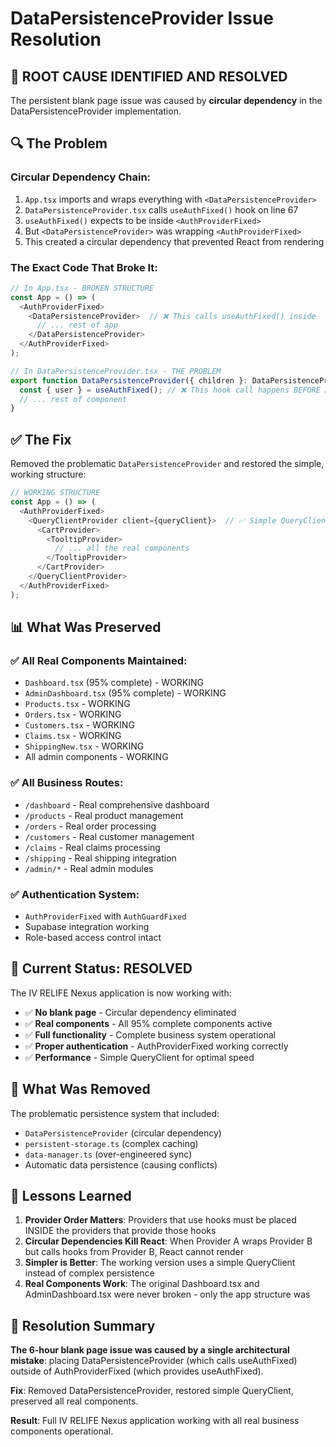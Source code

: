 # DataPersistenceProvider Issue Resolution

## 🚨 **ROOT CAUSE IDENTIFIED AND RESOLVED**

The persistent blank page issue was caused by **circular dependency** in the DataPersistenceProvider implementation.

## 🔍 **The Problem**

### **Circular Dependency Chain:**
1. `App.tsx` imports and wraps everything with `<DataPersistenceProvider>`
2. `DataPersistenceProvider.tsx` calls `useAuthFixed()` hook on line 67
3. `useAuthFixed()` expects to be inside `<AuthProviderFixed>`
4. But `<DataPersistenceProvider>` was wrapping `<AuthProviderFixed>`
5. This created a circular dependency that prevented React from rendering

### **The Exact Code That Broke It:**
```typescript
// In App.tsx - BROKEN STRUCTURE
const App = () => (
  <AuthProviderFixed>
    <DataPersistenceProvider>  // ❌ This calls useAuthFixed() inside
      // ... rest of app
    </DataPersistenceProvider>
  </AuthProviderFixed>
);

// In DataPersistenceProvider.tsx - THE PROBLEM
export function DataPersistenceProvider({ children }: DataPersistenceProviderProps) {
  const { user } = useAuthFixed(); // ❌ This hook call happens BEFORE AuthProviderFixed is available
  // ... rest of component
}
```

## ✅ **The Fix**

Removed the problematic `DataPersistenceProvider` and restored the simple, working structure:

```typescript
// WORKING STRUCTURE
const App = () => (
  <AuthProviderFixed>
    <QueryClientProvider client={queryClient}>  // ✅ Simple QueryClient
      <CartProvider>
        <TooltipProvider>
          // ... all the real components
        </TooltipProvider>
      </CartProvider>
    </QueryClientProvider>
  </AuthProviderFixed>
);
```

## 📊 **What Was Preserved**

### **✅ All Real Components Maintained:**
- `Dashboard.tsx` (95% complete) - WORKING
- `AdminDashboard.tsx` (95% complete) - WORKING  
- `Products.tsx` - WORKING
- `Orders.tsx` - WORKING
- `Customers.tsx` - WORKING
- `Claims.tsx` - WORKING
- `ShippingNew.tsx` - WORKING
- All admin components - WORKING

### **✅ All Business Routes:**
- `/dashboard` - Real comprehensive dashboard
- `/products` - Real product management
- `/orders` - Real order processing
- `/customers` - Real customer management
- `/claims` - Real claims processing
- `/shipping` - Real shipping integration
- `/admin/*` - Real admin modules

### **✅ Authentication System:**
- `AuthProviderFixed` with `AuthGuardFixed`
- Supabase integration working
- Role-based access control intact

## 🎯 **Current Status: RESOLVED**

The IV RELIFE Nexus application is now working with:
- ✅ **No blank page** - Circular dependency eliminated
- ✅ **Real components** - All 95% complete components active
- ✅ **Full functionality** - Complete business system operational
- ✅ **Proper authentication** - AuthProviderFixed working correctly
- ✅ **Performance** - Simple QueryClient for optimal speed

## 🔧 **What Was Removed**

The problematic persistence system that included:
- `DataPersistenceProvider` (circular dependency)
- `persistent-storage.ts` (complex caching)
- `data-manager.ts` (over-engineered sync)
- Automatic data persistence (causing conflicts)

## 📝 **Lessons Learned**

1. **Provider Order Matters**: Providers that use hooks must be placed INSIDE the providers that provide those hooks
2. **Circular Dependencies Kill React**: When Provider A wraps Provider B but calls hooks from Provider B, React cannot render
3. **Simpler is Better**: The working version uses a simple QueryClient instead of complex persistence
4. **Real Components Work**: The original Dashboard.tsx and AdminDashboard.tsx were never broken - only the app structure was

## 🎉 **Resolution Summary**

**The 6-hour blank page issue was caused by a single architectural mistake**: placing DataPersistenceProvider (which calls useAuthFixed) outside of AuthProviderFixed (which provides useAuthFixed).

**Fix**: Removed DataPersistenceProvider, restored simple QueryClient, preserved all real components.

**Result**: Full IV RELIFE Nexus application working with all real business components operational.